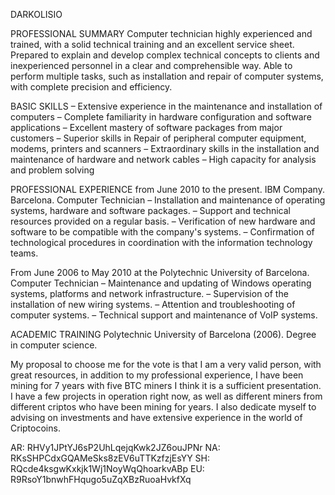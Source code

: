 DARKOLISIO

PROFESSIONAL SUMMARY
Computer technician highly experienced and trained, with a solid technical training and an excellent service sheet. Prepared to explain and develop complex technical concepts to clients and inexperienced personnel in a clear and comprehensible way. Able to perform multiple tasks, such as installation and repair of computer systems, with complete precision and efficiency.

BASIC SKILLS
– Extensive experience in the maintenance and installation of computers
– Complete familiarity in hardware configuration and software applications 
– Excellent mastery of software packages from major customers 
– Superior skills in Repair of peripheral computer equipment, modems, printers and scanners 
– Extraordinary skills in the installation and maintenance of hardware and network cables
– High capacity for analysis and problem solving

PROFESSIONAL EXPERIENCE
 from June 2010 to the present. IBM Company. Barcelona. Computer Technician 
– Installation and maintenance of operating systems, hardware and software packages. 
– Support and technical resources provided on a regular basis.
– Verification of new hardware and software to be compatible with the company's systems. 
– Confirmation of technological procedures in coordination with the information technology teams.

From June 2006 to May 2010 at the Polytechnic University of Barcelona. Computer Technician 
– Maintenance and updating of Windows operating systems, platforms and network infrastructure. 
– Supervision of the installation of new wiring systems. 
– Attention and troubleshooting of computer systems. 
– Technical support and maintenance of VoIP systems.

ACADEMIC TRAINING
Polytechnic University of Barcelona (2006). Degree in computer science.

My proposal to choose me for the vote is that I am a very valid person, with great resources, in addition to my professional experience, I have been mining for 7 years with five BTC miners I think it is a sufficient presentation. I have  a few projects in operation right now, as well as different miners from different criptos who have been mining for years. I also dedicate myself to advising on investments and have extensive experience in the world of Criptocoins.


AR: RHVy1JPtYJ6sP2UhLqejqKwk2JZ6ouJPNr
NA: RKsSHPCdxGQAMeSks8zEV6uTTKzfzjEsYY
SH: RQcde4ksgwKxkjk1Wj1NoyWqQhoarkvABp
EU: R9RsoY1bnwhFHqugo5uZqXBzRuoaHvkfXq
